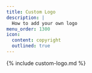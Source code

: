 ```yaml
---
title: Custom Logo
description: |
  How to add your own logo
menu_order: 1300
icon:
  content: copyright
  outlined: true
---
```


{% include custom-logo.md %}
